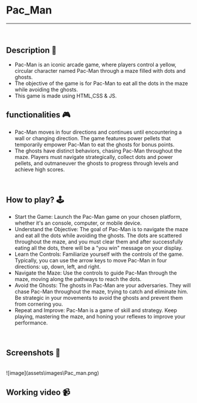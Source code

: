 # **Pac_Man** 

---

<br>

## **Description 📃**
<!-- add your game description here  -->
- Pac-Man is an iconic arcade game, where players control a yellow, circular character named Pac-Man through a maze filled with dots and ghosts.
- The objective of the game is for Pac-Man to eat all the dots in the maze while avoiding the ghosts. 
- This game is made using HTML,CSS & JS.


## **functionalities 🎮**
<!-- add functionalities over here -->
- Pac-Man moves in four directions and continues until encountering a wall or changing direction. The game features power pellets that temporarily empower Pac-Man to eat the ghosts for bonus points. 
- The ghosts have distinct behaviors, chasing Pac-Man throughout the maze. Players must navigate strategically, collect dots and power pellets, and outmaneuver the ghosts to progress through levels and achieve high scores. 

<br>

## **How to play? 🕹️**
<!-- add the steps how to play games -->
- Start the Game: Launch the Pac-Man game on your chosen platform, whether it's an console, computer, or mobile device.
- Understand the Objective: The goal of Pac-Man is to navigate the maze and eat all the dots while avoiding the ghosts. The dots are scattered throughout the maze, and you must clear them and after successfully eating all the dots, there will be a "you win" message on your display.
- Learn the Controls: Familiarize yourself with the controls of the game. Typically, you can use the arrow keys to move Pac-Man in four directions: up, down, left, and right.
- Navigate the Maze: Use the controls to guide Pac-Man through the maze, moving along the pathways to reach the dots.
- Avoid the Ghosts: The ghosts in Pac-Man are your adversaries. They will chase Pac-Man throughout the maze, trying to catch and eliminate him. Be strategic in your movements to avoid the ghosts and prevent them from cornering you.
- Repeat and Improve: Pac-Man is a game of skill and strategy. Keep playing, mastering the maze, and honing your reflexes to improve your performance.

<br>

## **Screenshots 📸**

<br>
<!-- add your screenshots like this -->
<!-- ![image](url) -->
![image](assets\images\Pac_man.png)


<br>

## **Working video 📹**
<!-- add your working video over here -->

